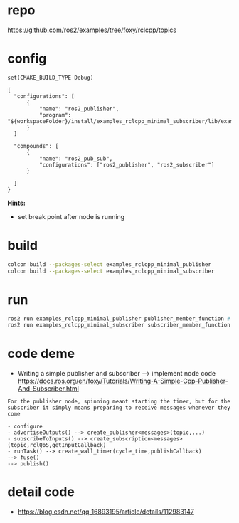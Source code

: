 # repo
https://github.com/ros2/examples/tree/foxy/rclcpp/topics

# config
```// CMakeLists.txt
set(CMAKE_BUILD_TYPE Debug)
```

```// launch.json
{
  "configurations": [
      {
          "name": "ros2_publisher",
          "program": "${workspaceFolder}/install/examples_rclcpp_minimal_subscriber/lib/examples_rclcpp_minimal_subscriber/"
      }
  ]

  "compounds": [
      {
          "name": "ros2_pub_sub",
          "configurations": ["ros2_publisher", "ros2_subscriber"]
      }

  ]
}
```
**Hints:**
- set break point after node is running

# build
``` bash
colcon build --packages-select examples_rclcpp_minimal_publisher
colcon build --packages-select examples_rclcpp_minimal_subscriber
```

# run
``` bash
ros2 run examples_rclcpp_minimal_publisher publisher_member_function # terminal 1
ros2 run examples_rclcpp_minimal_subscriber subscriber_member_function # termianl 2
```
# code deme
- Writing a simple publisher and subscriber --> implement node code
https://docs.ros.org/en/foxy/Tutorials/Writing-A-Simple-Cpp-Publisher-And-Subscriber.html
```//comment
For the publisher node, spinning meant starting the timer, but for the subscriber it simply means preparing to receive messages whenever they come
```
    - configure
    - advertiseOutputs() --> create_publisher<messages>(topic,...)
    - subscribeToInputs() --> create_subscription<messages>(topic,rclQoS,getInputCallback)
    - runTask() --> create_wall_timer(cycle_time,publishCallback)
    --> fuse()
    --> publish()

# detail code
- https://blog.csdn.net/qq_16893195/article/details/112983147